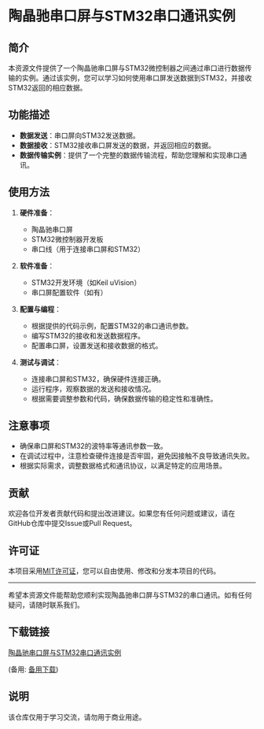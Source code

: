 # 陶晶驰串口屏与STM32串口通讯实例

## 简介
本资源文件提供了一个陶晶驰串口屏与STM32微控制器之间通过串口进行数据传输的实例。通过该实例，您可以学习如何使用串口屏发送数据到STM32，并接收STM32返回的相应数据。

## 功能描述
- **数据发送**：串口屏向STM32发送数据。
- **数据接收**：STM32接收串口屏发送的数据，并返回相应的数据。
- **数据传输实例**：提供了一个完整的数据传输流程，帮助您理解和实现串口通讯。

## 使用方法
1. **硬件准备**：
   - 陶晶驰串口屏
   - STM32微控制器开发板
   - 串口线（用于连接串口屏和STM32）

2. **软件准备**：
   - STM32开发环境（如Keil uVision）
   - 串口屏配置软件（如有）

3. **配置与编程**：
   - 根据提供的代码示例，配置STM32的串口通讯参数。
   - 编写STM32的接收和发送数据程序。
   - 配置串口屏，设置发送和接收数据的格式。

4. **测试与调试**：
   - 连接串口屏和STM32，确保硬件连接正确。
   - 运行程序，观察数据的发送和接收情况。
   - 根据需要调整参数和代码，确保数据传输的稳定性和准确性。

## 注意事项
- 确保串口屏和STM32的波特率等通讯参数一致。
- 在调试过程中，注意检查硬件连接是否牢固，避免因接触不良导致通讯失败。
- 根据实际需求，调整数据格式和通讯协议，以满足特定的应用场景。

## 贡献
欢迎各位开发者贡献代码和提出改进建议。如果您有任何问题或建议，请在GitHub仓库中提交Issue或Pull Request。

## 许可证
本项目采用[MIT许可证](LICENSE)，您可以自由使用、修改和分发本项目的代码。

---

希望本资源文件能帮助您顺利实现陶晶驰串口屏与STM32的串口通讯。如有任何疑问，请随时联系我们。

## 下载链接
[陶晶驰串口屏与STM32串口通讯实例](https://pan.quark.cn/s/bb1c3049688f) 

(备用: [备用下载](https://pan.baidu.com/s/1YoD_dnOvwly1QBk9BNZC9w?pwd=1234))

## 说明

该仓库仅用于学习交流，请勿用于商业用途。
